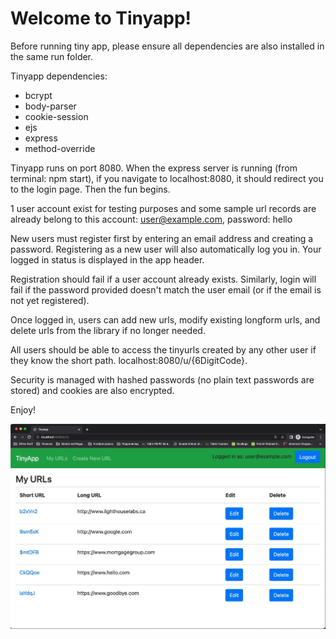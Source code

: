 # Welcome to Tinyapp!

Before running tiny app, please ensure all dependencies are also installed in the same run folder.

Tinyapp dependencies:
- bcrypt
- body-parser
- cookie-session
- ejs
- express
- method-override

Tinyapp runs on port 8080. When the express server is running (from terminal: npm start), if you navigate to localhost:8080, it should redirect you to the login page. Then the fun begins.

1 user account exist for testing purposes and some sample url records are already belong to this account: user@example.com, password: hello

New users must register first by entering an email address and creating a password. Registering as a new user will also automatically log you in. Your logged in status is displayed in the app header.

Registration should fail if a user account already exists. Similarly, login will fail if the password provided doesn't match the user email (or if the email is not yet registered).

Once logged in, users can add new urls, modify existing longform urls, and delete urls from the library if no longer needed. 

All users should be able to access the tinyurls created by any other user if they know the short path. localhost:8080/u/{6DigitCode}.

Security is managed with hashed passwords (no plain text passwords are stored) and cookies are also encrypted. 

Enjoy!

!["Actual Tinyapp screenshot!"](./tinyappScreenshot.jpg)
